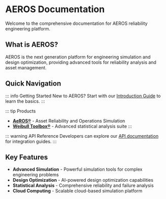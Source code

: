 # AEROS Documentation

Welcome to the comprehensive documentation for AEROS reliability engineering platform.

## What is AEROS?

AEROS is the next generation platform for engineering simulation and design optimization, providing advanced tools for reliability analysis and asset management.

## Quick Navigation

::: info Getting Started
New to AEROS? Start with our [Introduction Guide](/guide/) to learn the basics.
:::

::: tip Products
- **[AeROS®](/guide/aeros)** - Asset Reliability and Operations Simulation
- **[Weibull Toolbox®](/guide/weibull)** - Advanced statistical analysis suite
:::

::: warning API Reference
Developers can explore our [API documentation](/api/) for integration guides.
:::

## Key Features

- **Advanced Simulation** - Powerful simulation tools for complex engineering problems
- **Design Optimization** - AI-powered design optimization capabilities  
- **Statistical Analysis** - Comprehensive reliability and failure analysis
- **Cloud Computing** - Scalable cloud-based simulation platform